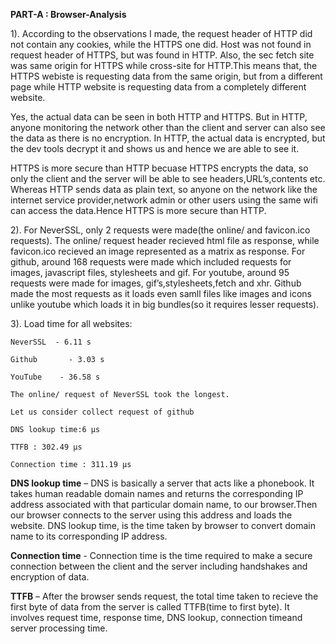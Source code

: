<b>PART-A : Browser-Analysis</b>

1). According to the observations I made, the request header of HTTP did not contain any cookies, while the HTTPS one did. Host was not found in request header of HTTPS, but was found in HTTP. Also, the sec fetch site was same origin for HTTPS while cross-site for HTTP.This means that, the HTTPS webiste is requesting data from the same origin, but from a different page while HTTP website is requesting data from a completely different website.

Yes, the actual data can be seen in both HTTP and HTTPS. But in HTTP, anyone monitoring the network other than the client and server can also see the data as there is no encryption. In HTTP, the actual data is encrypted, but the dev tools decrypt it and shows us and hence we are able to see it.

HTTPS is more secure than HTTP becuase HTTPS encrypts the data, so only the client and the server will be able to see headers,URL’s,contents etc. Whereas HTTP sends data as plain text, so anyone on the network like the internet service provider,network admin or other users using the same wifi can access the data.Hence HTTPS is more secure than HTTP.

2). For NeverSSL, only 2 requests were made(the online/ and favicon.ico requests). The online/ request header recieved html file as response, while favicon.ico recieved an image represented as a matrix as response. For github, around 168 requests were made which included requests for images, javascript files, stylesheets and gif. For youtube, around 95 requests were made for images, gif’s,stylesheets,fetch and xhr. Github made the most requests as it loads even samll files like images and icons unlike youtube which loads it in big bundles(so it requires lesser requests).

3). Load time for all websites:

	NeverSSL  - 6.11 s
	
	Github       - 3.03 s
	
	YouTube    - 36.58 s
	
    The online/ request of NeverSSL took the longest.

	Let us consider collect request of github

	DNS lookup time:6 μs
	
	TTFB : 302.49 μs

	Connection time : 311.19 μs
	
<b>DNS lookup time</b> – DNS is basically a server that acts like a phonebook. It takes human readable domain names and returns the corresponding IP address associated with that particular domain name, to our browser.Then our browser connects to the server using this address and loads the website. DNS lookup time, is the time taken by browser to convert domain name to its corresponding IP address. 

<b>Connection time</b> -  Connection time is the time required to make a secure connection between the client and the server including handshakes and encryption of data.

<b>TTFB</b> – After the browser sends request, the total time taken to recieve the first byte of data from the server is called TTFB(time to first byte). It involves request time, response time,  DNS lookup, connection timeand server processing time.
